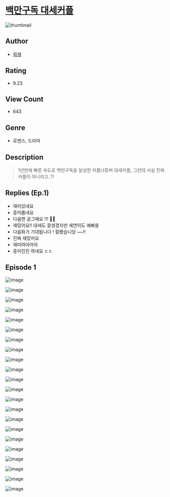 # [백만구독 대세커플](https://comic.naver.com/challenge/list?titleId=810710)
![thumbnail](https://image-comic.pstatic.net/user_contents_data/challenge_comic/2023/05/24/365499/upload_3619033053330944101_480x623.jpeg)

## Author
- [희재](https://comic.naver.com/artistTitle?id=365499)

## Rating
- 9.23

## View Count
- 643

## Genre
- 로맨스, 드라마

## Description
> 1년만에 빠른 속도로 백만구독을 달성한 커플너튜버 대세커플, 그런데 사실 진짜 커플이 아니라고..?!

## Replies (Ep.1)
- 재미있네요
- 흥미롭네요
- 다음편 궁그매요 !!! 🫣🫣
- 재밌어요!! 대세도 잘생겼지만 세연이도 예뻐용
- 다음화가 기대됩니다 ! 잘봤습니당 ~~!!
- 진짜 재밌어요
- 재미따아아아
- 흥미진진 하네요 ㄷㄷ

## Episode 1
![image](https://image-comic.pstatic.net/user_contents_data/challenge_comic/2023/05/24/365499/upload_4050763805794644537.jpeg)

![image](https://image-comic.pstatic.net/user_contents_data/challenge_comic/2023/05/24/365499/upload_7003437407525102433.jpeg)

![image](https://image-comic.pstatic.net/user_contents_data/challenge_comic/2023/05/24/365499/upload_3690246227489140790.jpeg)

![image](https://image-comic.pstatic.net/user_contents_data/challenge_comic/2023/05/24/365499/upload_4135209795749896498.jpeg)

![image](https://image-comic.pstatic.net/user_contents_data/challenge_comic/2023/05/24/365499/upload_3474863994235806517.jpeg)

![image](https://image-comic.pstatic.net/user_contents_data/challenge_comic/2023/05/24/365499/upload_3545519705814413875.jpeg)

![image](https://image-comic.pstatic.net/user_contents_data/challenge_comic/2023/05/24/365499/upload_7089563445392258099.jpeg)

![image](https://image-comic.pstatic.net/user_contents_data/challenge_comic/2023/05/24/365499/upload_4135765044035413044.jpeg)

![image](https://image-comic.pstatic.net/user_contents_data/challenge_comic/2023/05/24/365499/upload_7378076387442308198.jpeg)

![image](https://image-comic.pstatic.net/user_contents_data/challenge_comic/2023/05/24/365499/upload_4121699867887690081.jpeg)

![image](https://image-comic.pstatic.net/user_contents_data/challenge_comic/2023/05/24/365499/upload_4136048700791546212.jpeg)

![image](https://image-comic.pstatic.net/user_contents_data/challenge_comic/2023/05/24/365499/upload_3775195397022639461.jpeg)

![image](https://image-comic.pstatic.net/user_contents_data/challenge_comic/2023/05/24/365499/upload_3690475814952120372.jpeg)

![image](https://image-comic.pstatic.net/user_contents_data/challenge_comic/2023/05/24/365499/upload_7162183792536400183.jpeg)

![image](https://image-comic.pstatic.net/user_contents_data/challenge_comic/2023/05/24/365499/upload_4135819809250239078.jpeg)

![image](https://image-comic.pstatic.net/user_contents_data/challenge_comic/2023/05/24/365499/upload_7306352860289131365.jpeg)

![image](https://image-comic.pstatic.net/user_contents_data/challenge_comic/2023/05/24/365499/upload_3834868079270113336.jpeg)

![image](https://image-comic.pstatic.net/user_contents_data/challenge_comic/2023/05/24/365499/upload_7305456939389038643.jpeg)

![image](https://image-comic.pstatic.net/user_contents_data/challenge_comic/2023/05/24/365499/upload_3775195376352965940.jpeg)

![image](https://image-comic.pstatic.net/user_contents_data/challenge_comic/2023/05/24/365499/upload_3702581424247222884.jpeg)

![image](https://image-comic.pstatic.net/user_contents_data/challenge_comic/2023/05/24/365499/upload_3762302712723956786.jpeg)

![image](https://image-comic.pstatic.net/user_contents_data/challenge_comic/2023/05/24/365499/upload_7233968703412843828.jpeg)
